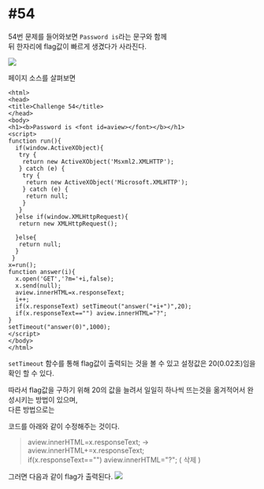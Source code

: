 #54
=

54번 문제를 들어와보면 `Password is`라는 문구와 함께  
뒤 한자리에 flag값이 빠르게 생겼다가 사라진다.

![](https://postfiles.pstatic.net/MjAxOTExMjJfMTE0/MDAxNTc0NDA2MDIzOTU0.0wCmJxnd8aIC5D0kttpLL0GuiQnzmaCEsyIQzR9LmNwg.R5y_h07LZ4fpEzwvaYytAsScG7utqoDWLXWXj_aNlQ4g.JPEG.rlaeoghks823/K-015.jpg?type=w773)

페이지 소스를 살펴보면 
```
<html>
<head>
<title>Challenge 54</title>
</head>
<body>
<h1><b>Password is <font id=aview></font></b></h1>
<script>
function run(){
  if(window.ActiveXObject){
   try {
    return new ActiveXObject('Msxml2.XMLHTTP');
   } catch (e) {
    try {
     return new ActiveXObject('Microsoft.XMLHTTP');
    } catch (e) {
     return null;
    }
   }
  }else if(window.XMLHttpRequest){
   return new XMLHttpRequest();
 
  }else{
   return null;
  }
 }
x=run();
function answer(i){
  x.open('GET','?m='+i,false);
  x.send(null);
  aview.innerHTML=x.responseText;
  i++;
  if(x.responseText) setTimeout("answer("+i+")",20);
  if(x.responseText=="") aview.innerHTML="?";
}
setTimeout("answer(0)",1000);
</script>
</body>
</html>
```

`setTimeout` 함수를 통해 flag값이 출력되는 것을 볼 수 있고 설정값은 20(0.02초)임을 확인 할 수 있다.

따라서 flag값을 구하기 위해 20의 값을 늘려서 일일히 하나씩 뜨는것을 옮겨적어서 완성시키는 방법이 있으며,  
다른 방법으로는 

코드를 아래와 같이 수정해주는 것이다.
>aview.innerHTML=x.responseText; -> aview.innerHTML+=x.responseText;  
if(x.responseText=="") aview.innerHTML="?"; ( 삭제 )

그러면 다음과 같이 flag가 출력된다.
![](https://postfiles.pstatic.net/MjAxOTExMjJfNTYg/MDAxNTc0NDA2MDI3MzIy.ak6cIwghH4G6S39pYQm6mJPnIu8X0b57r-Y-yPCjiBEg.aCHV-Ouj9vv-nvnTkeBj9tAEjQDgWmd895iZd4oqSEEg.JPEG.rlaeoghks823/K-016.jpg?type=w773)
